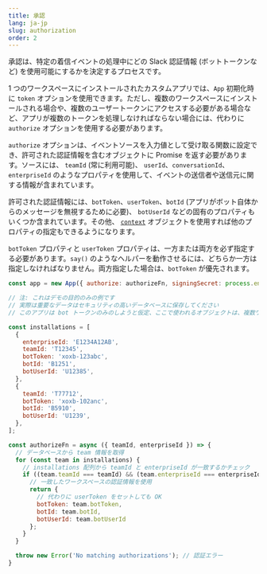 ```yaml
---
title: 承認
lang: ja-jp
slug: authorization
order: 2
---
```


<div class="section-content">
承認は、特定の着信イベントの処理中にどの Slack 認証情報 (ボットトークンなど) を使用可能にするかを決定するプロセスです。

1 つのワークスペースにインストールされたカスタムアプリでは、`App` 初期化時に `token` オプションを使用できます。ただし、複数のワークスペースにインストールされる場合や、複数のユーザートークンにアクセスする必要がある場合など、アプリが複数のトークンを処理しなければならない場合には、代わりに `authorize` オプションを使用する必要があります。

`authorize` オプションは、イベントソースを入力値として受け取る関数に設定でき、許可された認証情報を含むオブジェクトに Promise を返す必要があります。ソースには、 `teamId` (常に利用可能)、 `userId`、`conversationId`、`enterpriseId` のようなプロパティを使用して、イベントの送信者や送信元に関する情報が含まれています。

許可された認証情報には、`botToken`、`userToken`、`botId` (アプリがボット自体からのメッセージを無視するために必要)、 `botUserId` などの固有のプロパティもいくつか含まれています。その他、 [`context`](#context) オブジェクトを使用すれば他のプロパティの指定もできるようになります。

`botToken` プロパティと `userToken` プロパティは、一方または両方を必ず指定する必要があります。`say()` のようなヘルパーを動作させるには、どちらか一方は指定しなければなりません。両方指定した場合は、`botToken` が優先されます。
</div>

```javascript
const app = new App({ authorize: authorizeFn, signingSecret: process.env.SLACK_SIGNING_SECRET });

// 注: これはデモの目的のみの例です
// 実際は重要なデータはセキュリティの高いデータベースに保存してください
// このアプリは bot トークンのみのしようと仮定、ここで使われるオブジェクトは、複数ワークスペースにアプリをインストールする際の認証情報を保管するモデルとします

const installations = [
  {
    enterpriseId: 'E1234A12AB',
    teamId: 'T12345',
    botToken: 'xoxb-123abc',
    botId: 'B1251',
    botUserId: 'U12385',
  },
  {
    teamId: 'T77712',
    botToken: 'xoxb-102anc',
    botId: 'B5910',
    botUserId: 'U1239',
  },
];

const authorizeFn = async ({ teamId, enterpriseId }) => {
  // データベースから team 情報を取得
  for (const team in installations) {
    // installations 配列から teamId と enterpriseId が一致するかチェック
    if ((team.teamId === teamId) && (team.enterpriseId === enterpriseId)) {
      // 一致したワークスペースの認証情報を使用
      return {
        // 代わりに userToken をセットしても OK
        botToken: team.botToken,
        botId: team.botId,
        botUserId: team.botUserId
      };
    }
  }

  throw new Error('No matching authorizations'); // 認証エラー
}
```
